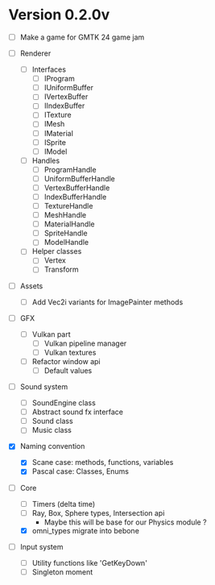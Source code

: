 # Version 0.2.0v

- [ ] Make a game for GMTK 24 game jam

- [ ] Renderer
    - [ ] Interfaces
        - [ ] IProgram
        - [ ] IUniformBuffer
        - [ ] IVertexBuffer
        - [ ] IIndexBuffer
        - [ ] ITexture
        - [ ] IMesh
        - [ ] IMaterial
        - [ ] ISprite
        - [ ] IModel

    - [ ] Handles
        - [ ] ProgramHandle
        - [ ] UniformBufferHandle
        - [ ] VertexBufferHandle
        - [ ] IndexBufferHandle
        - [ ] TextureHandle
        - [ ] MeshHandle
        - [ ] MaterialHandle
        - [ ] SpriteHandle
        - [ ] ModelHandle

    - [ ] Helper classes
        - [ ] Vertex
        - [ ] Transform

- [ ] Assets 
    - [ ] Add Vec2i variants for ImagePainter methods

- [ ] GFX
    - [ ] Vulkan part
        - [ ] Vulkan pipeline manager
        - [ ] Vulkan textures
    - [ ] Refactor window api
        - [ ] Default values

- [ ] Sound system
    - [ ] SoundEngine class
    - [ ] Abstract sound fx interface
    - [ ] Sound class
    - [ ] Music class

- [x] Naming convention
    - [x] Scane case: methods, functions, variables
    - [x] Pascal case: Classes, Enums

- [ ] Core
    - [ ] Timers (delta time) 
    - [ ] Ray, Box, Sphere types, Intersection api
        - Maybe this will be base for our Physics module ?
    - [x] omni_types migrate into bebone

- [ ] Input system
    - [ ] Utility functions like 'GetKeyDown'
    - [ ] Singleton moment    